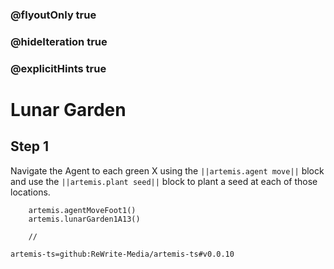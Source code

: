 ### @flyoutOnly true
### @hideIteration true
### @explicitHints true

# Lunar Garden

## Step 1
Navigate the Agent to each green X using the ``||artemis.agent move||`` block and use the ``||artemis.plant seed||`` block to plant a seed at each of those locations.

```ghost    
    artemis.agentMoveFoot1()
    artemis.lunarGarden1A13()
```
```template
    //
```

```package
artemis-ts=github:ReWrite-Media/artemis-ts#v0.0.10
```
